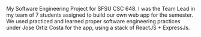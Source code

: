 My Software Engineering Project for SFSU CSC 648. I was the Team Lead in my team of 7 students
assigned to build our own web app for the semester. We used practiced and learned proper
software engineering practices under Jose Ortiz Costa for the app, using a stack of
ReactJS + ExpressJs.
